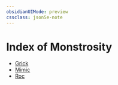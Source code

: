 ```yaml
---
obsidianUIMode: preview
cssclass: json5e-note
---
```

# Index of Monstrosity

- [Grick](grick.md)
- [Mimic](mimic.md)
- [Roc](roc.md)
